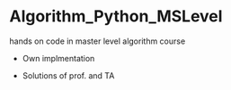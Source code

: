 # Algorithm_Python_MSLevel
hands on code in master level algorithm course
* Own implmentation

* Solutions of prof. and TA
